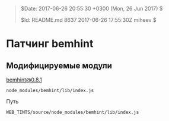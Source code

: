 
>
> $Date: 2017-06-26 20:55:30 +0300 (Mon, 26 Jun 2017) $
>
> $Id: README.md 8637 2017-06-26 17:55:30Z miheev $
>

Патчинг bemhint
===============

Модифицируемые модули
---------------------

bemhint@0.8.1

    node_modules/bemhint/lib/index.js


Путь

    WEB_TINTS/source/node_modules/bemhint/lib/index.js


